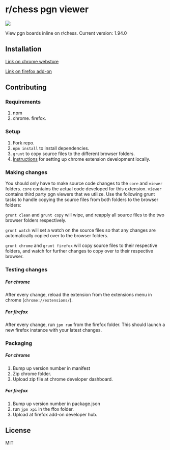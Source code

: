 # r/chess pgn viewer

![](http://tingdc.github.io/pgnviewer2.png)

View pgn boards inline on r/chess. 
Current version: 1.94.0

## Installation

[Link on chrome webstore](https://chrome.google.com/webstore/detail/reddit-pgn-viewer/hplecpnihkigeaiobbmfnfblepiadjdh?hl=en)

[Link on firefox add-on](https://addons.mozilla.org/en-us/firefox/addon/rchess-pgn-viewer/)

## Contributing

### Requirements

1. npm
2. chrome. firefox.

### Setup

1. Fork repo.
2. `npm install` to install dependencies.
3. `grunt` to copy source files to the different browser folders.
3. [Instructions](https://developer.chrome.com/extensions/getstarted#unpacked) for setting up chrome extension development locally.

### Making changes

You should only have to make source code changes to the `core` and `viewer` folders. `core` contains the actual code developed for this extension. `viewer` contains third party pgn viewers that we utilize. Use the following grunt tasks to handle copying the source files from both folders to the browser folders:

`grunt clean` and `grunt copy` will wipe, and reapply all source files to the two browser folders respectively.

`grunt watch` will set a watch on the source files so that any changes are automatically copied over to the browser folders.

`grunt chrome` and `grunt firefox` will copy source files to their respective folders, and watch for further changes to copy over to their respective browser.

### Testing changes

##### For chrome

After every change, reload the extension from the extensions menu in chrome (`chrome://extensions/`).

##### For firefox

After every change, run `jpm run` from the firefox folder. This should launch a new firefox instance with your latest changes.

### Packaging

##### For chrome

1. Bump up version number in manifest
2. Zip chrome folder.
3. Upload zip file at chrome developer dashboard.

##### For firefox

1. Bump up version number in package.json
2. run `jpm xpi` in the ffox folder.
3. Upload at firefox add-on developer hub.

## License

MIT
